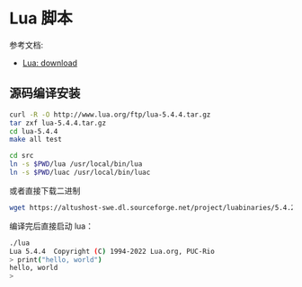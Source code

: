 
<a name="o8ndc"></a>
# Lua 脚本
参考文档:

- [Lua: download](https://www.lua.org/download.html)
<a name="oJ09O"></a>
## 源码编译安装

```bash
curl -R -O http://www.lua.org/ftp/lua-5.4.4.tar.gz
tar zxf lua-5.4.4.tar.gz
cd lua-5.4.4
make all test

cd src
ln -s $PWD/lua /usr/local/bin/lua
ln -s $PWD/luac /usr/local/bin/luac 
```

或者直接下载二进制

```bash
wget https://altushost-swe.dl.sourceforge.net/project/luabinaries/5.4.2/Linux%20Libraries/lua-5.4.2_Linux415_64_lib.tar.gz
```

编译完后直接启动 lua：

```bash
./lua   
Lua 5.4.4  Copyright (C) 1994-2022 Lua.org, PUC-Rio
> print("hello, world")
hello, world
>
```
